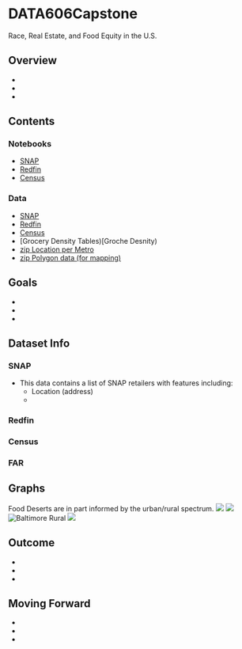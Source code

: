 # DATA606Capstone
Race, Real Estate, and Food Equity in the U.S.


## Overview
-
-
-
## Contents
### Notebooks
- [SNAP]()
- [Redfin]()
- [Census]()
### Data
- [SNAP](SNAP_Data.csv)
- [Redfin]()
- [Census]()
- [Grocery Density Tables)[Groche Desnity)
- [zip Location per Metro](Metro_Zips)
- [zip Polygon data (for mapping)](Shape_Files)
## Goals
-
-
-
## Dataset Info
### SNAP
- This data contains a list of SNAP retailers with features including:
  - Location (address)
  - 
### Redfin
### Census
### FAR

## Graphs
Food Deserts are in part informed by the urban/rural spectrum. 
![](Atlanta_rural_desert.png) <img src="Atlanta_ubran_desert.png"/>
![Baltimore Rural](Baltimore_rural_desert.png) <img src="Baltimore_urban_desert.png"/>

## Outcome
-
-
-
## Moving Forward
-
-
-
